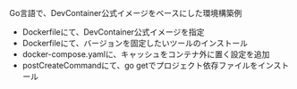 Go言語で、DevContainer公式イメージをベースにした環境構築例

- Dockerfileにて、DevContainer公式イメージを指定
- Dockerfileにて、バージョンを固定したいツールのインストール
- docker-compose.yamlに、キャッシュをコンテナ外に置く設定を追加
- postCreateCommandにて、go getでプロジェクト依存ファイルをインストール
